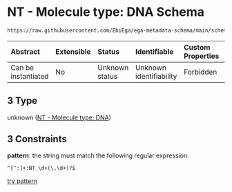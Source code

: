 # NT - Molecule type: DNA Schema

```txt
https://raw.githubusercontent.com/EbiEga/ega-metadata-schema/main/schemas/EGA.common-definitions.json#/$defs/curieRefseqPattern/oneOf/3
```



| Abstract            | Extensible | Status         | Identifiable            | Custom Properties | Additional Properties | Access Restrictions | Defined In                                                                                           |
| :------------------ | :--------- | :------------- | :---------------------- | :---------------- | :-------------------- | :------------------ | :--------------------------------------------------------------------------------------------------- |
| Can be instantiated | No         | Unknown status | Unknown identifiability | Forbidden         | Allowed               | none                | [EGA.common-definitions.json\*](../../../schemas/EGA.common-definitions.json "open original schema") |

## 3 Type

unknown ([NT - Molecule type: DNA](ega-4-defs-refseq-accessions-data1098-curie-pattern-oneof-nt---molecule-type-dna.md))

## 3 Constraints

**pattern**: the string must match the following regular expression:&#x20;

```regexp
^[^:]+:NT_\d+(\.\d+)?$
```

[try pattern](https://regexr.com/?expression=%5E%5B%5E%3A%5D%2B%3ANT_%5Cd%2B\(%5C.%5Cd%2B\)%3F%24 "try regular expression with regexr.com")
